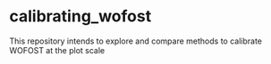 # calibrating_wofost
This repository intends to explore and compare methods to calibrate WOFOST at the plot scale

